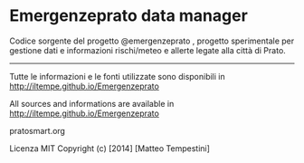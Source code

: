Emergenzeprato data manager
===========================

Codice sorgente del progetto @emergenzeprato , progetto sperimentale per gestione dati e informazioni rischi/meteo e allerte legate alla città di Prato.

--------

Tutte le informazioni e le fonti utilizzate sono disponibili in http://iltempe.github.io/Emergenzeprato

All sources and informations are available in http://iltempe.github.io/Emergenzeprato

pratosmart.org

Licenza MIT
Copyright (c) [2014] [Matteo Tempestini]
